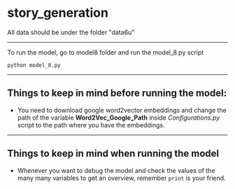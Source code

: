 # story_generation

All data should be under the folder "data6u"

---------------------------------------------------------

To run the model, go to model8 folder and run the model_8.py script
```
python model_8.py
```

---------------------------------------------------------

## Things to keep in mind before running the model:
* You need to download google word2vector embeddings and change the path of the variable **Word2Vec_Google_Path** inside *Configurations.py* script to the path where you have the embeddings.

---------------------------------------------------------

## Things to keep in mind when running the model
* Whenever you want to debug the model and check the values of the many many variables to get an overview, remember ```print``` is your friend.
